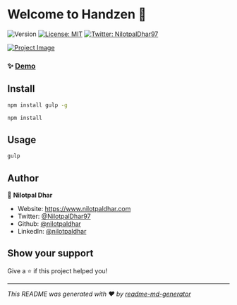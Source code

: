 # Welcome to Handzen 👋

![Version](https://img.shields.io/badge/version-1.0.0-blue.svg?cacheSeconds=2592000)
[![License: MIT](https://img.shields.io/badge/License-MIT-yellow.svg)](#)
[![Twitter: NilotpalDhar97](https://img.shields.io/twitter/follow/NilotpalDhar97.svg?style=social)](https://twitter.com/NilotpalDhar97)

[![Project Image](https://iili.io/2637VI.md.png)](https://freeimage.host/i/2637VI)

### ✨ [Demo](https://handzen.netlify.app/)

## Install

```sh
npm install gulp -g

npm install
```

## Usage

```sh
gulp
```

## Author

👤 **Nilotpal Dhar**

- Website: https://www.nilotpaldhar.com
- Twitter: [@NilotpalDhar97](https://twitter.com/NilotpalDhar97)
- Github: [@nilotpaldhar](https://github.com/nilotpaldhar)
- LinkedIn: [@nilotpaldhar](https://linkedin.com/in/nilotpaldhar)

## Show your support

Give a ⭐️ if this project helped you!

---

_This README was generated with ❤️ by [readme-md-generator](https://github.com/kefranabg/readme-md-generator)_

